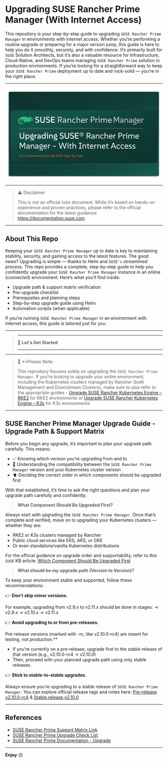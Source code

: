 # Upgrading SUSE Rancher Prime Manager (With Internet Access)

This repository is your step-by-step guide to upgrading `SUSE Rancher Prime Manager` in environments with internet access. Whether you’re performing a routine upgrade or preparing for a major version jump, this guide is here to help you do it smoothly, securely, and with confidence. It’s primarily built for `SUSE` Solution Architects, but it’s also a valuable resource for Infrastructure, Cloud-Native, and DevOps teams managing `SUSE Rancher Prime` solution in production environments. If you’re looking for a straightforward way to keep your `SUSE Rancher Prime`  deployment up to date and rock-solid — you’re in the right place.

---

<p align="center">
    <img src="Images/Rancher-Logo.png">
</p>

---

> ⚠️ Disclaimer
>
> This is not an official `SUSE` document. While it’s based on hands-on experience and proven practices, please refer to the official documentation for the latest guidance: https://documentation.suse.com

---

## About This Repo

Keeping your `SUSE Rancher Prime Manager` up to date is key to maintaining stability, security, and gaining access to the latest features. The good news? Upgrading is simple — thanks to Helm and `SUSE’s` streamlined process. This repo provides a complete, step-by-step guide to help you confidently upgrade your `SUSE Rancher Prime Manager` instance in an online (connected) environment. Here’s what you’ll find inside:
- Upgrade path & support matrix verification
- Pre-upgrade checklist
- Prerequisites and planning steps
- Step-by-step upgrade guide using Helm
- Automation scripts (when applicable)

If you’re running `SUSE Rancher Prime Manager` in an environment with internet access, this guide is tailored just for you.

---

> _________________________     
>     
> 🚀 **Let's Get Started** 
>     
> _________________________

---

> 📝 **Please Note:
>
> This repository focuses solely on upgrading the `SUSE Rancher Prime Manager`. If you’re looking to upgrade your entire environment, including the Kubernetes clusters managed by Rancher (both Management and Downstream Clusters), make sure to also refer to the appropriate guides - [Upgrade SUSE Rancher Kubernetes Engine – RKE2](/4-Upgrade/SUSE-Kubernetes-Engine-RKE2/) for RKE2 environments or [Upgrade SUSE Rancher Kubernetes Engine – K3s](/4-Upgrade/SUSE-Kubernetes-Engine-K3S/) for K3s environments

---

## SUSE Rancher Prime Manager Upgrade Guide - Upgrade Path & Support Matrix


Before you begin any upgrade, it’s important to plan your upgrade path carefully. This means:
- ✅ Knowing which version you’re upgrading from and to
- 🔄 Understanding the compatibility between the `SUSE Rancher Prime Manager` version and your Kubernetes cluster version
- ⬆️ Deciding the correct order in which components should be upgraded first

With that established, it’s time to ask the right questions and plan your upgrade path carefully and confidently.

> **What Component Should Be Upgraded First?**

Always start with upgrading the `SUSE Rancher Prime Manager`. Once that’s complete and verified, move on to upgrading your Kubernetes clusters — whether they are:
- RKE2 or K3s clusters managed by Rancher
- Public cloud services like EKS, AKS, or GKE
- Or even standalone/vanilla Kubernetes distributions

For the official guidance on upgrade order and supportability, refer to this `SUSE` KB article: [Which Component Should Be Upgraded First](https://www.suse.com/support/kb/doc/?id=000020061)

> **What should be my upgrade path (Version to Version)?**

To keep your environment stable and supported, follow these recommendations:

👉 **Don’t skip minor versions.**

For example, upgrading from v2.9.x to v2.11.x should be done in stages:
→ v2.9.x → v2.10.x → v2.11.x

👉 **Avoid upgrading to or from pre-releases.**

Pre-release versions (marked with -rc, like v2.10.0-rc4) are meant for testing, not production.**
- If you’re currently on a pre-release, upgrade first to the stable release of that version (e.g., v2.10.0-rc4 → v2.10.0)
- Then, proceed with your planned upgrade path using only stable releases.

👉 **Stick to stable-to-stable upgrades.**

Always ensure you’re upgrading to a stable release of `SUSE Rancher Prime Manager`. You can explore official release tags and notes here: [Pre-release v2.10.0-rc4](https://github.com/rancher/rancher/releases/tag/v2.10.0-rc4) & [Stable release v2.10.0](https://github.com/rancher/rancher/releases/tag/v2.10.0)




---

## References

- [SUSE Rancher Prime Support Matrix Link](https://www.suse.com/suse-rancher/support-matrix/all-supported-versions/rancher-v2-10-2/)
- [SUSE Rancher Prime Upgrade Check List](https://www.suse.com/support/kb/doc/?id=000020061)
- [SUSE Rancher Prime Documentation - Upgrade](https://documentation.suse.com/cloudnative/rancher-manager/latest/en/installation-and-upgrade/upgrades.html)

---

**Enjoy** :blush:


